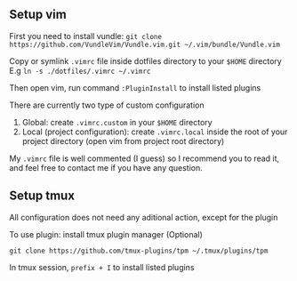 ## Setup vim
First you need to install vundle: 
`git clone https://github.com/VundleVim/Vundle.vim.git ~/.vim/bundle/Vundle.vim`

Copy or symlink `.vimrc` file inside dotfiles directory to your `$HOME` directory
E.g `ln -s ./dotfiles/.vimrc ~/.vimrc`

Then open vim, run command `:PluginInstall` to install listed plugins

There are currently two type of custom configuration
1. Global: create `.vimrc.custom` in your `$HOME` directory
2. Local (project configuration): create `.vimrc.local` inside the root of your project directory (open vim from project root directory)

My `.vimrc` file is well commented (I guess) so I recommend you to read it, and feel free to contact me if you have any question.

## Setup tmux
All configuration does not need any aditional action, except for the plugin

To use plugin: install tmux plugin manager (Optional)

`git clone https://github.com/tmux-plugins/tpm ~/.tmux/plugins/tpm`

In tmux session, `prefix + I` to install listed plugins
